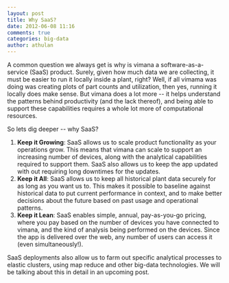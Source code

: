 ```yaml
---
layout: post
title: Why SaaS?
date: 2012-06-08 11:16
comments: true
categories: big-data
author: athulan
---
```


A common question we always get is why is vimana a software-as-a-service (SaaS) product. Surely, given how much data we are collecting, it must be easier to run it locally inside a plant, right? Well, if all vimama was doing was creating plots of part counts and utilization, then yes, running it locally does make sense. But vimana does a lot more -- it helps understand the patterns behind productivity (and the lack thereof), and being able to support these capabilities requires a whole lot more of computational resources. 

So lets dig deeper -- why SaaS?

1. **Keep it Growing**: SaaS allows us to scale product functionality as your operations grow. This means that vimana can scale to support an increasing number of devices, along with the analytical capabilities required to support them. SaaS also allows us to keep the app updated with out requiring long downtimes for the updates. 
2. **Keep it All**: SaaS allows us to keep all historical plant data securely for as long as you want us to. This makes it possible to baseline against historical data to put current performance in context, and to make better decisions about the future based on past usage and operational patterns. 
3. **Keep it Lean**: SaaS enables simple, annual, pay-as-you-go pricing, where you pay based on the number of devices you have connected to vimana, and the kind of analysis being performed on the devices. Since the app is delivered over the web, any number of users can access it (even simultaneously!). 

SaaS deployments also allow us to farm out specific analytical processes to elastic clusters, using map reduce and other big-data technologies. We will be talking about this in detail in an upcoming post.